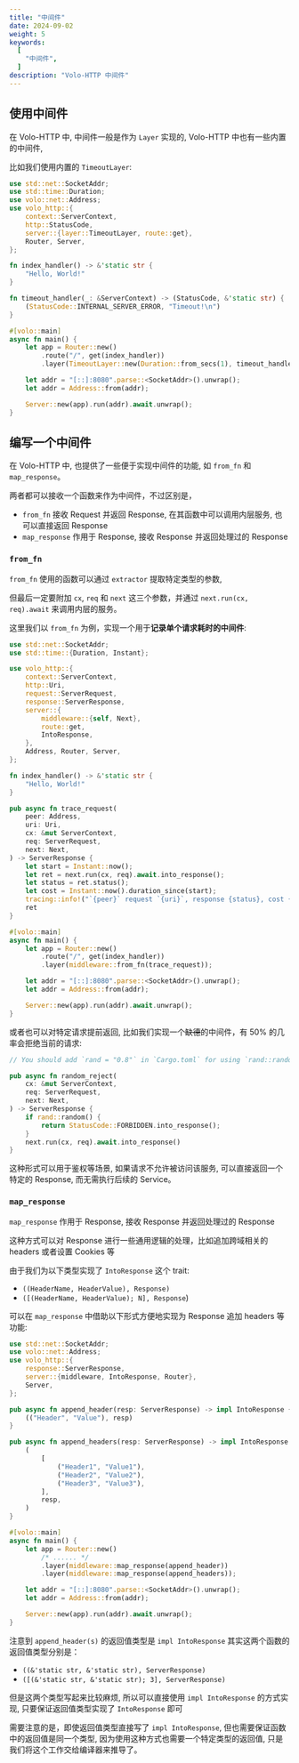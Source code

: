 ```yaml
---
title: "中间件"
date: 2024-09-02
weight: 5
keywords:
  [
    "中间件",
  ]
description: "Volo-HTTP 中间件"
---
```


## 使用中间件

在 Volo-HTTP 中, 中间件一般是作为 `Layer` 实现的, Volo-HTTP 中也有一些内置的中间件,

比如我们使用内置的 `TimeoutLayer`: 

```rust
use std::net::SocketAddr;
use std::time::Duration;
use volo::net::Address;
use volo_http::{
    context::ServerContext,
    http::StatusCode,
    server::{layer::TimeoutLayer, route::get},
    Router, Server,
};

fn index_handler() -> &'static str {
    "Hello, World!"
}

fn timeout_handler(_: &ServerContext) -> (StatusCode, &'static str) {
    (StatusCode::INTERNAL_SERVER_ERROR, "Timeout!\n")
}

#[volo::main]
async fn main() {
    let app = Router::new()
        .route("/", get(index_handler))
        .layer(TimeoutLayer::new(Duration::from_secs(1), timeout_handler));

    let addr = "[::]:8080".parse::<SocketAddr>().unwrap();
    let addr = Address::from(addr);

    Server::new(app).run(addr).await.unwrap();
}
```

## 编写一个中间件

在 Volo-HTTP 中, 也提供了一些便于实现中间件的功能, 如 `from_fn` 和 `map_response`。

两者都可以接收一个函数来作为中间件，不过区别是，
- `from_fn` 接收 Request 并返回 Response, 在其函数中可以调用内层服务, 也可以直接返回 Response
- `map_response` 作用于 Response, 接收 Response 并返回处理过的 Response

### `from_fn`

`from_fn` 使用的函数可以通过 `extractor` 提取特定类型的参数,

但最后一定要附加 `cx`, `req` 和 `next` 这三个参数，并通过 `next.run(cx, req).await` 来调用内层的服务。

这里我们以 `from_fn` 为例，实现一个用于**记录单个请求耗时的中间件**:

```rust
use std::net::SocketAddr;
use std::time::{Duration, Instant};

use volo_http::{
    context::ServerContext,
    http::Uri,
    request::ServerRequest,
    response::ServerResponse,
    server::{
        middleware::{self, Next},
        route::get,
        IntoResponse,
    },
    Address, Router, Server,
};

fn index_handler() -> &'static str {
    "Hello, World!"
}

pub async fn trace_request(
    peer: Address,
    uri: Uri,
    cx: &mut ServerContext,
    req: ServerRequest,
    next: Next,
) -> ServerResponse {
    let start = Instant::now();
    let ret = next.run(cx, req).await.into_response();
    let status = ret.status();
    let cost = Instant::now().duration_since(start);
    tracing::info!("`{peer}` request `{uri}`, response {status}, cost {cost:?}");
    ret
}

#[volo::main]
async fn main() {
    let app = Router::new()
        .route("/", get(index_handler))
        .layer(middleware::from_fn(trace_request));

    let addr = "[::]:8080".parse::<SocketAddr>().unwrap();
    let addr = Address::from(addr);

    Server::new(app).run(addr).await.unwrap();
}

```

或者也可以对特定请求提前返回, 比如我们实现一个~~缺德~~的中间件，有 50% 的几率会拒绝当前的请求:

```rust
// You should add `rand = "0.8"` in `Cargo.toml` for using `rand::random`

pub async fn random_reject(
    cx: &mut ServerContext,
    req: ServerRequest,
    next: Next,
) -> ServerResponse {
    if rand::random() {
        return StatusCode::FORBIDDEN.into_response();
    }
    next.run(cx, req).await.into_response()
}
```

这种形式可以用于鉴权等场景, 如果请求不允许被访问该服务, 可以直接返回一个特定的 Response, 而无需执行后续的 Service。

### `map_response`

`map_response` 作用于 Response, 接收 Response 并返回处理过的 Response

这种方式可以对 Response 进行一些通用逻辑的处理，比如追加跨域相关的 headers 或者设置 Cookies 等

由于我们为以下类型实现了 `IntoResponse` 这个 trait:
- `((HeaderName, HeaderValue), Response)`
- `([(HeaderName, HeaderValue); N], Response`)

可以在 `map_response` 中借助以下形式方便地实现为 Response 追加 headers 等功能:

```rust
use std::net::SocketAddr;
use volo::net::Address;
use volo_http::{
    response::ServerResponse,
    server::{middleware, IntoResponse, Router},
    Server,
};

pub async fn append_header(resp: ServerResponse) -> impl IntoResponse {
    (("Header", "Value"), resp)
}

pub async fn append_headers(resp: ServerResponse) -> impl IntoResponse {
    (
        [
            ("Header1", "Value1"),
            ("Header2", "Value2"),
            ("Header3", "Value3"),
        ],
        resp,
    )
}

#[volo::main]
async fn main() {
    let app = Router::new()
        /* ...... */
        .layer(middleware::map_response(append_header))
        .layer(middleware::map_response(append_headers));

    let addr = "[::]:8080".parse::<SocketAddr>().unwrap();
    let addr = Address::from(addr);

    Server::new(app).run(addr).await.unwrap();
}
```

注意到 `append_header(s)` 的返回值类型是 `impl IntoResponse`
其实这两个函数的返回值类型分别是：
- `((&'static str, &'static str), ServerResponse)`
- `([(&'static str, &'static str); 3], ServerResponse)`

但是这两个类型写起来比较麻烦, 所以可以直接使用 `impl IntoResponse` 的方式实现, 只要保证返回值类型实现了 `IntoResponse` 即可

需要注意的是，即使返回值类型直接写了 `impl IntoResponse`, 但也需要保证函数中的返回值是同一个类型, 
因为使用这种方式也需要一个特定类型的返回值, 只是我们将这个工作交给编译器来推导了。
